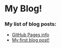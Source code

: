 # My Blog!


### My list of blog posts:

* [GitHub Pages info](/BlogPosts/001/index.md)
* [My first blog post!](/BlogPosts/002/index.md)
